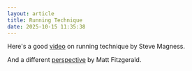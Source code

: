 ```yaml
---
layout: article
title: Running Technique
date: 2025-10-15 11:35:38
---
```

H﻿ere's a good [video](https://youtu.be/MHRLeiGGsG0?si=O_HwwxvDVJKvIRxL) on running technique by Steve Magness.

A﻿nd a different [perspective](https://youtu.be/4_Gnnj9Stws?si=7J7JxhM1aTirH6Ux) by Matt Fitzgerald.